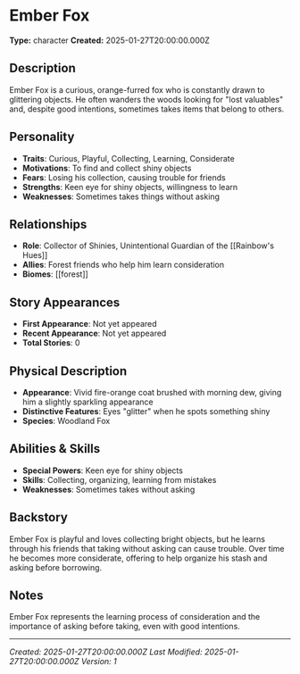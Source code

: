 # Ember Fox

**Type:** character
**Created:** 2025-01-27T20:00:00.000Z

## Description

Ember Fox is a curious, orange-furred fox who is constantly drawn to glittering objects. He often wanders the woods looking for "lost valuables" and, despite good intentions, sometimes takes items that belong to others.

## Personality

- **Traits**: Curious, Playful, Collecting, Learning, Considerate
- **Motivations**: To find and collect shiny objects
- **Fears**: Losing his collection, causing trouble for friends
- **Strengths**: Keen eye for shiny objects, willingness to learn
- **Weaknesses**: Sometimes takes things without asking

## Relationships

- **Role**: Collector of Shinies, Unintentional Guardian of the [[Rainbow's Hues]]
- **Allies**: Forest friends who help him learn consideration
- **Biomes**: [[forest]]

## Story Appearances

- **First Appearance**: Not yet appeared
- **Recent Appearance**: Not yet appeared
- **Total Stories**: 0

## Physical Description

- **Appearance**: Vivid fire-orange coat brushed with morning dew, giving him a slightly sparkling appearance
- **Distinctive Features**: Eyes "glitter" when he spots something shiny
- **Species**: Woodland Fox

## Abilities & Skills

- **Special Powers**: Keen eye for shiny objects
- **Skills**: Collecting, organizing, learning from mistakes
- **Weaknesses**: Sometimes takes without asking

## Backstory

Ember Fox is playful and loves collecting bright objects, but he learns through his friends that taking without asking can cause trouble. Over time he becomes more considerate, offering to help organize his stash and asking before borrowing.

## Notes

Ember Fox represents the learning process of consideration and the importance of asking before taking, even with good intentions.

---
*Created: 2025-01-27T20:00:00.000Z*
*Last Modified: 2025-01-27T20:00:00.000Z*
*Version: 1*
